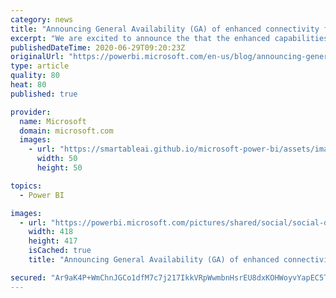 ```yaml
---
category: news
title: "Announcing General Availability (GA) of enhanced connectivity for Snowflake"
excerpt: "We are excited to announce the that the enhanced capabilities added recently to the Power BI Snowflake connector are now GA, including the ability to connect to Snowflake without an on-premises data gateway as well as support for Azure Active Directory (AAD) authentication and SSO in DirectQuery mode"
publishedDateTime: 2020-06-29T09:20:23Z
originalUrl: "https://powerbi.microsoft.com/en-us/blog/announcing-general-availability-ga-of-enhanced-connectivity-for-snowflake/"
type: article
quality: 80
heat: 80
published: true

provider:
  name: Microsoft
  domain: microsoft.com
  images:
    - url: "https://smartableai.github.io/microsoft-power-bi/assets/images/organizations/microsoft.com-50x50.jpg"
      width: 50
      height: 50

topics:
  - Power BI

images:
  - url: "https://powerbi.microsoft.com/pictures/shared/social/social-default-image.png"
    width: 418
    height: 417
    isCached: true
    title: "Announcing General Availability (GA) of enhanced connectivity for Snowflake"

secured: "Ar9aK4P+WmChnJGCo1dfM7c7j217IkkVRpWwmbnHsrEU8dxKOHWoyvYapEC5TVn83o1Yj/jYQ5IM9ov0je7AEkpx1RYe8QzgH2w6sO7ciRixcj2UswtTvH29t4ZqxrE/njG5FX4UgAPJrFL8mrCbgQWqDyTkaK+uzO03Qoi/2Of8FV5+EMFAHNkM6xs7OVF/iEgK7p3hXRGvvyTH1NBdbxVqS3o/pZDbemsXbRnGEVMYbRs821rd5Ri0NPNmjHkPaspeZvMMHjXUQNTnpv0PfkuPZWqJXfI1osZlIKVqA2JbJT+Twdiet+fsjs01iGxA+KwTKtNPABHQfctLwgzewQ==;S+UwMWzbuaW5+FvWUeAAZA=="
---
```


